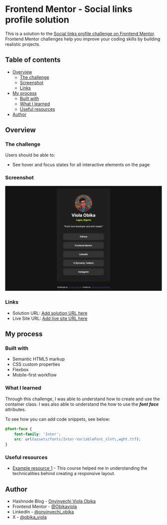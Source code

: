 # Frontend Mentor - Social links profile solution

This is a solution to the [Social links profile challenge on Frontend Mentor](https://www.frontendmentor.io/challenges/social-links-profile-UG32l9m6dQ). Frontend Mentor challenges help you improve your coding skills by building realistic projects. 

## Table of contents

- [Overview](#overview)
  - [The challenge](#the-challenge)
  - [Screenshot](#screenshot)
  - [Links](#links)
- [My process](#my-process)
  - [Built with](#built-with)
  - [What I learned](#what-i-learned)
  - [Useful resources](#useful-resources)
- [Author](#author)

## Overview

### The challenge

Users should be able to:

- See hover and focus states for all interactive elements on the page

### Screenshot

![](./assets/images/desktop-preview-ss.png)


### Links

- Solution URL: [Add solution URL here](https://www.frontendmentor.io/solutions/responsive-social-links-profile-7HVSoXnCvS)
- Live Site URL: [Add live site URL here](https://obikaviola.github.io/social-links-profile/)

## My process

### Built with

- Semantic HTML5 markup
- CSS custom properties
- Flexbox
- Mobile-first workflow


### What I learned

Through this challenge, I was able to understand how to create and use the container class. I was also able to understand the how to use the **_font face_** attributes.

To see how you can add code snippets, see below:

```css
@font-face {
    font-family: 'Inter';
    src: url(assets/fonts/Inter-VariableFont_slnt\,wght.ttf);
}
```

### Useful resources

- [Example resource 1](https://www.example.com) - This course helped me in understanding the technicalities behind creating a responsive layout.

## Author

- Hashnode Blog - [Onyinyechi Viola Obika](https://obikaviola.hashnode.dev/)
- Frontend Mentor - [@Obikaviola](https://www.frontendmentor.io/profile/Obikaviola)
- LinkedIn - [@onyinyechi_obika](https://www.linkedin.com/in/onyinyechi-obika)
- X - [@obika_viola](https://www.x.com/obika_viola)
